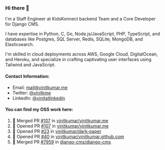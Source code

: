 ### Hi there 👋

I'm a Staff Engineer at KidsKonnect backend Team and a Core Developer for Django CMS.

I have expertise in Python, C, Go, Node.js/JavaScript, 
PHP, TypeScript, and databases like Postgres, SQL Server, Redis, 
SQLite, MongoDB, and Elasticsearch. 

I'm skilled in cloud deployments across AWS, Google Cloud, 
DigitalOcean, and Heroku, and specialize in crafting captivating 
user interfaces using Tailwind and JavaScript. 

#### Contact Information:

- Email: <a href="mailto:mail@vinitkumar.me">mail@vinitkumar.me</a>
- Twitter: [@vinitkme](https://twitter.com/vinitkme)
- LinkedIn: [@vinitatlinkedin](https://www.linkedin.com/in/vinitatlinkedin/)  

#### You can find my OSS work here:

<!--START_SECTION:activity-->
1. 🎉 Merged PR [#107](https://github.com/vinitkumar/vinitkumar.me/pull/107) in [vinitkumar/vinitkumar.me](https://github.com/vinitkumar/vinitkumar.me)
2. 💪 Opened PR [#107](https://github.com/vinitkumar/vinitkumar.me/pull/107) in [vinitkumar/vinitkumar.me](https://github.com/vinitkumar/vinitkumar.me)
3. 💪 Opened PR [#23](https://github.com/vinitkumar/dark-paper/pull/23) in [vinitkumar/dark-paper](https://github.com/vinitkumar/dark-paper)
4. 💪 Opened PR [#40](https://github.com/vinitkumar/vinitkumar.github.com/pull/40) in [vinitkumar/vinitkumar.github.com](https://github.com/vinitkumar/vinitkumar.github.com)
5. 🎉 Merged PR [#7959](https://github.com/django-cms/django-cms/pull/7959) in [django-cms/django-cms](https://github.com/django-cms/django-cms)
<!--END_SECTION:activity-->
